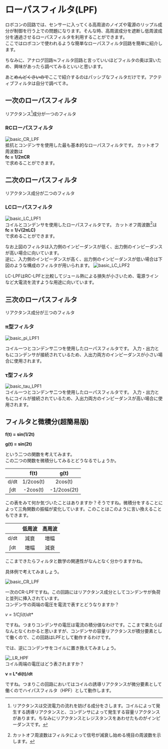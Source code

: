 # ローパスフィルタ(LPF)

  ロボコンの回路では、センサーに入ってくる高周波のノイズや電源のリップル成分が制御を行う上での問題になります。そんな時、高周波成分を遮断し低周波成分を通過させるローパスフィルタを利用することができます。  
  ここではロボコンで使われるような簡単なローパスフィルタ回路を簡単に紹介します。  

  ちなみに、アナログ回路≒フィルタ回路と言っていいほどフィルタの奥は深いため、興味があったら調べてみるといいと思います。  

  あと~~めんどくさいので~~ここで紹介するのはパッシブなフィルタだけです。アクティブフィルタは自分で調べてネ。

## 一次のローパスフィルタ  

リアクタンス[^1]成分が一つのフィルタ

### RCローパスフィルタ  

![basic_CR_LPF](images/CR_LPF1.png)  
抵抗とコンデンサを使用した最も基本的なローパスフィルタです。
カットオフ周波数は  
**fc = 1/2πCR**  
で求めることができます。

## 二次のローパスフィルタ  

リアクタンス成分が二つのフィルタ

### LCローパスフィルタ  

![basic_LC_LPF1](images/LC_LPF1.png)  
コイルとコンデンサを使用したローパスフィルタです。
カットオフ周波数[^2]は  
**fc = 1/√(2πLC)**  
で求めることができます。  

なお上図のフィルタは入力側のインピーダンスが低く、出力側のインピーダンスが高い場合に向いています。  
逆に、入力側のインピーダンスが高く、出力側のインピーダンスが低い場合は下図のような構成のフィルタが用いられます。
![basic_LC_LPF2](images/LC_LPF2.png)  

LC-LPFはRC-LPFと比較してジュール熱による損失が小さいため、電源ラインなど大電流を流すような用途に向いています。  

## 三次のローパスフィルタ  

リアクタンス成分が三つのフィルタ

### π型フィルタ  

![basic_pi_LPF1](images/pi-LPF.png)  

  コイル一つとコンデンサ二つを使用したローパスフィルタです。
入力・出力ともにコンデンサが接続されているため、入出力両方のインピーダンスが小さい場合に使用されます。  

### τ型フィルタ  

![basic_tau_LPF1](images/tau_LPF.png)  
コイル一つとコンデンサ二つを使用したローパスフィルタです。
入力・出力ともにコイルが接続されているため、入出力両方のインピーダンスが高い場合に使用されます。  

## フィルタと微積分(超簡易版)  

**f(t) = sin(1/2t)**  

**g(t) = sin(2t)**  

という二つの関数を考えてみます。  
この二つの関数を微積分してみるとどうなるでしょうか。  

|  | f(t) | g(t) |
| :---: | :---: | :---: |
| d/dt | 1/2cos(t) | 2cos(t) |
| ∫dt | -2cos(t) | -1/2cos(2t) |  

この表をみて何か気づいたことはありますか？そうですね。微積分をすることによって三角関数の振幅が変化しています。このことはこのように言い換えることもできます。  

|  | 低周波 | 高周波 |
| :---: | :---: | :---: |
| d/dt | 減衰 | 増幅 |
| ∫dt | 増幅 | 減衰 |  

ここまできたらフィルタと数学の関連性がなんとなく分かりますかね。  

具体例で考えてみましょう。  

![basic_CR_LPF](images/CR_LPF1.png)  

一次のCR-LPFですね。この回路にはリアクタンス成分としてコンデンサが負荷と並列に挿入されています。  
コンデンサの両端の電圧を電流で表すとどうなりますか？  

**v = 1/C*∫i(t)dt**  

ですね。つまりコンデンサの電圧は電流の積分値なわけです。ここまで来たらばなんとなくわかると思いますが、コンデンサの容量リアクタンスが積分要素として働くので、この回路はLPFとして動作するわけです。  

では、逆にコンデンサをコイルに置き換えてみましょう。  

![_LR_HPF](images/RL_HPF.png)  
コイル両端の電圧はどう表されますか？  

**v = L*di(t)/dt**  

ですね。つまりこの回路においてはコイルの誘導リアクタンスが微分要素として働くのでハイパスフィルタ（HPF）として動作します。  


[^1]:リアクタンスは交流電力の流れを妨げる成分をさします。コイルによって発生する誘導リアクタンスと、コンデンサによって発生する容量リアクタンスがあります。ちなみにリアクタンスとレジスタンスをあわせたものがインピーダンスです。  
[^2]:カットオフ周波数はフィルタによって信号が減衰し始める境目の周波数を示します。